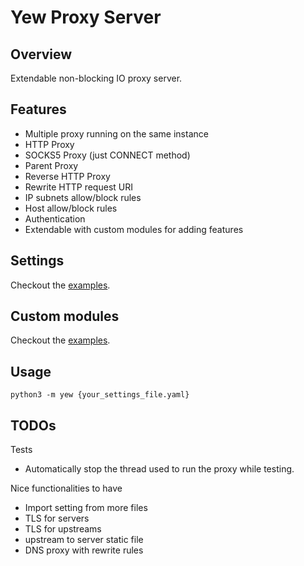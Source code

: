 # Yew Proxy Server

## Overview
Extendable non-blocking IO proxy server.

## Features
- Multiple proxy running on the same instance
- HTTP Proxy
- SOCKS5 Proxy (just CONNECT method)
- Parent Proxy
- Reverse HTTP Proxy
- Rewrite HTTP request URI
- IP subnets allow/block rules
- Host allow/block rules
- Authentication
- Extendable with custom modules for adding features

## Settings
Checkout the [examples](examples/configuration).

## Custom modules
Checkout the [examples](examples/customization).

## Usage
```
python3 -m yew {your_settings_file.yaml}
```

## TODOs
Tests
- Automatically stop the thread used to run the proxy while testing.

Nice functionalities to have
- Import setting from more files
- TLS for servers
- TLS for upstreams
- upstream to server static file
- DNS proxy with rewrite rules